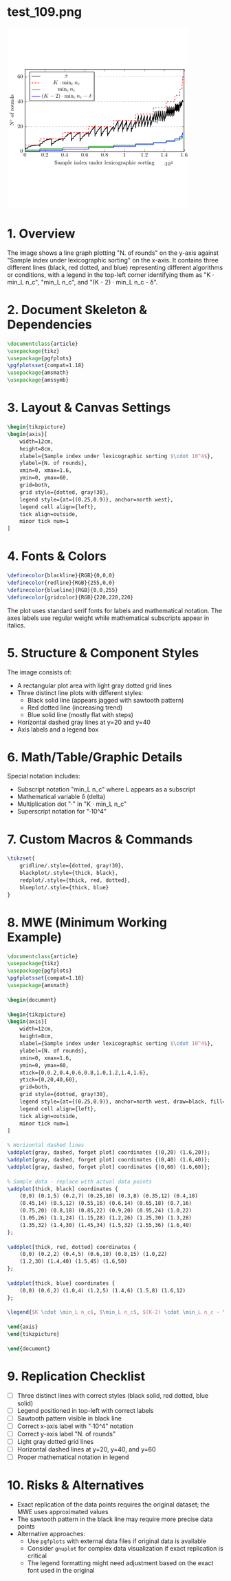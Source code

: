 # test_109.png

![test_109.png](../../../eval_dataset/images/test_109.png)

# 1. Overview
The image shows a line graph plotting "N. of rounds" on the y-axis against "Sample index under lexicographic sorting" on the x-axis. It contains three different lines (black, red dotted, and blue) representing different algorithms or conditions, with a legend in the top-left corner identifying them as "K · min_L n_c", "min_L n_c", and "(K - 2) · min_L n_c - δ".

# 2. Document Skeleton & Dependencies
```latex
\documentclass{article}
\usepackage{tikz}
\usepackage{pgfplots}
\pgfplotsset{compat=1.18}
\usepackage{amsmath}
\usepackage{amssymb}
```

# 3. Layout & Canvas Settings
```latex
\begin{tikzpicture}
\begin{axis}[
    width=12cm,
    height=8cm,
    xlabel={Sample index under lexicographic sorting $\cdot 10^4$},
    ylabel={N. of rounds},
    xmin=0, xmax=1.6,
    ymin=0, ymax=60,
    grid=both,
    grid style={dotted, gray!30},
    legend style={at={(0.25,0.9)}, anchor=north west},
    legend cell align={left},
    tick align=outside,
    minor tick num=1
]
```

# 4. Fonts & Colors
```latex
\definecolor{blackline}{RGB}{0,0,0}
\definecolor{redline}{RGB}{255,0,0}
\definecolor{blueline}{RGB}{0,0,255}
\definecolor{gridcolor}{RGB}{220,220,220}
```

The plot uses standard serif fonts for labels and mathematical notation. The axes labels use regular weight while mathematical subscripts appear in italics.

# 5. Structure & Component Styles
The image consists of:
- A rectangular plot area with light gray dotted grid lines
- Three distinct line plots with different styles:
  - Black solid line (appears jagged with sawtooth pattern)
  - Red dotted line (increasing trend)
  - Blue solid line (mostly flat with steps)
- Horizontal dashed gray lines at y=20 and y=40
- Axis labels and a legend box

# 6. Math/Table/Graphic Details
Special notation includes:
- Subscript notation "min_L n_c" where L appears as a subscript
- Mathematical variable δ (delta)
- Multiplication dot "·" in "K · min_L n_c"
- Superscript notation for "·10^4"

# 7. Custom Macros & Commands
```latex
\tikzset{
    gridline/.style={dotted, gray!30},
    blackplot/.style={thick, black},
    redplot/.style={thick, red, dotted},
    blueplot/.style={thick, blue}
}
```

# 8. MWE (Minimum Working Example)
```latex
\documentclass{article}
\usepackage{tikz}
\usepackage{pgfplots}
\pgfplotsset{compat=1.18}
\usepackage{amsmath}

\begin{document}

\begin{tikzpicture}
\begin{axis}[
    width=12cm,
    height=8cm,
    xlabel={Sample index under lexicographic sorting $\cdot 10^4$},
    ylabel={N. of rounds},
    xmin=0, xmax=1.6,
    ymin=0, ymax=60,
    xtick={0,0.2,0.4,0.6,0.8,1.0,1.2,1.4,1.6},
    ytick={0,20,40,60},
    grid=both,
    grid style={dotted, gray!30},
    legend style={at={(0.25,0.9)}, anchor=north west, draw=black, fill=white},
    legend cell align={left},
    tick align=outside,
    minor tick num=1
]

% Horizontal dashed lines
\addplot[gray, dashed, forget plot] coordinates {(0,20) (1.6,20)};
\addplot[gray, dashed, forget plot] coordinates {(0,40) (1.6,40)};
\addplot[gray, dashed, forget plot] coordinates {(0,60) (1.6,60)};

% Sample data - replace with actual data points
\addplot[thick, black] coordinates {
    (0,0) (0.1,5) (0.2,7) (0.25,10) (0.3,8) (0.35,12) (0.4,10) 
    (0.45,14) (0.5,12) (0.55,16) (0.6,14) (0.65,18) (0.7,16) 
    (0.75,20) (0.8,18) (0.85,22) (0.9,20) (0.95,24) (1.0,22)
    (1.05,26) (1.1,24) (1.15,28) (1.2,26) (1.25,30) (1.3,28)
    (1.35,32) (1.4,30) (1.45,34) (1.5,32) (1.55,36) (1.6,40)
};

\addplot[thick, red, dotted] coordinates {
    (0,0) (0.2,2) (0.4,5) (0.6,10) (0.8,15) (1.0,22) 
    (1.2,30) (1.4,40) (1.5,45) (1.6,50)
};

\addplot[thick, blue] coordinates {
    (0,0) (0.6,2) (1.0,4) (1.2,5) (1.4,6) (1.5,8) (1.6,12)
};

\legend{$K \cdot \min_L n_c$, $\min_L n_c$, $(K-2) \cdot \min_L n_c - \delta$};

\end{axis}
\end{tikzpicture}

\end{document}
```

# 9. Replication Checklist
- [ ] Three distinct lines with correct styles (black solid, red dotted, blue solid)
- [ ] Legend positioned in top-left with correct labels
- [ ] Sawtooth pattern visible in black line
- [ ] Correct x-axis label with "·10^4" notation
- [ ] Correct y-axis label "N. of rounds"
- [ ] Light gray dotted grid lines
- [ ] Horizontal dashed lines at y=20, y=40, and y=60
- [ ] Proper mathematical notation in legend

# 10. Risks & Alternatives
- Exact replication of the data points requires the original dataset; the MWE uses approximated values
- The sawtooth pattern in the black line may require more precise data points
- Alternative approaches:
  - Use `pgfplots` with external data files if original data is available
  - Consider `gnuplot` for complex data visualization if exact replication is critical
  - The legend formatting might need adjustment based on the exact font used in the original
